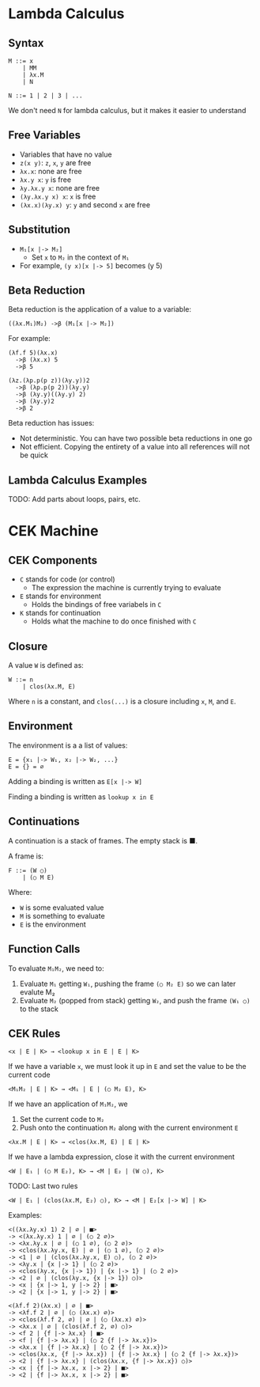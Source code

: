 # Lambda Calculus

## Syntax

```
M ::= x
    | MM
    | λx.M
    | N

N ::= 1 | 2 | 3 | ...
```

We don't need `N` for lambda calculus, but it makes it easier to understand

## Free Variables

- Variables that have no value
- `z(x y)`: `z`, `x`, `y` are free
- `λx.x`: none are free
- `λx.y x`: `y` is free
- `λy.λx.y x`: none are free
- `(λy.λx.y x) x`: `x` is free
- `(λx.x)(λy.x) y`: `y` and second `x` are free

## Substitution

- `M₁[x |-> M₂]`
  - Set `x` to `M₂` in the context of `M₁`
- For example, `(y x)[x |-> 5]` becomes (y 5)

## Beta Reduction

Beta reduction is the application of a value to a variable:
```
((λx.M₁)M₂) ->β (M₁[x |-> M₂])
```
For example:
```
(λf.f 5)(λx.x)
  ->β (λx.x) 5
  ->β 5

(λz.(λp.p(p z))(λy.y))2
  ->β (λp.p(p 2))(λy.y)
  ->β (λy.y)((λy.y) 2)
  ->β (λy.y)2
  ->β 2
```

Beta reduction has issues:
- Not deterministic. You can have two possible beta reductions in one go
- Not efficient. Copying the entirety of a value into all references will not be quick

## Lambda Calculus Examples

TODO: Add parts about loops, pairs, etc.

# CEK Machine

## CEK Components

- `C` stands for code (or control)
  - The expression the machine is currently trying to evaluate
- `E` stands for environment
  - Holds the bindings of free variabels in `C`
- `K` stands for continuation
  - Holds what the machine to do once finished with `C`

## Closure

A value `W` is defined as:
```
W ::= n
    | clos(λx.M, E)
```
Where `n` is a constant, and `clos(...)` is a closure including `x`, `M`, and `E`.

## Environment

The environment is a a list of values:
```
E = {x₁ |-> W₁, x₂ |-> W₂, ...}
E = {} = ∅
```

Adding a binding is written as `E[x |-> W]`

Finding a binding is written as `lookup x in E`

## Continuations
A continuation is a stack of frames. The empty stack is ■.

A frame is:
```
F ::= (W ○)
    | (○ M E)
```
Where:
- `W` is some evaluated value
- `M` is something to evaluate
- `E` is the environment

## Function Calls

To evaluate `M₁M₂`, we need to:
1) Evaluate `M₁` getting `W₁`, pushing the frame `(○ M₂ E)` so we can later evalute M₂
2) Evaluate `M₂` (popped from stack) getting `W₂`, and push the frame `(W₁ ○)` to the stack

## CEK Rules

```
<x | E | K> → <lookup x in E | E | K>
```
If we have a variable `x`, we must look it up in `E` and set the value to be the current code

```
<M₁M₂ | E | K> → <M₁ | E | (○ M₂ E), K>
```
If we have an application of `M₁M₂`, we
1) Set the current code to `M₂`
2) Push onto the continuation `M₂` along with the current environment `E`

```
<λx.M | E | K> → <clos(λx.M, E) | E | K>
```
If we have a lambda expression, close it with the current environment

```
<W | E₁ | (○ M E₂), K> → <M | E₂ | (W ○), K>
```
TODO: Last two rules

```
<W | E₁ | (clos(λx.M, E₂) ○), K> → <M | E₂[x |-> W] | K>
```

Examples:
```
<((λx.λy.x) 1) 2 | ∅ | ■>
-> <(λx.λy.x) 1 | ∅ | (○ 2 ∅)>
-> <λx.λy.x | ∅ | (○ 1 ∅), (○ 2 ∅)>
-> <clos(λx.λy.x, E) | ∅ | (○ 1 ∅), (○ 2 ∅)>
-> <1 | ∅ | (clos(λx.λy.x, E) ○), (○ 2 ∅)>
-> <λy.x | {x |-> 1} | (○ 2 ∅)>
-> <clos(λy.x, {x |-> 1}) | {x |-> 1} | (○ 2 ∅)>
-> <2 | ∅ | (clos(λy.x, {x |-> 1}) ○)>
-> <x | {x |-> 1, y |-> 2} | ■>
-> <2 | {x |-> 1, y |-> 2} | ■>
```

```
<(λf.f 2)(λx.x) | ∅ | ■>
-> <λf.f 2 | ∅ | (○ (λx.x) ∅)>
-> <clos(λf.f 2, ∅) | ∅ | (○ (λx.x) ∅)>
-> <λx.x | ∅ | (clos(λf.f 2, ∅) ○)>
-> <f 2 | {f |-> λx.x} | ■>
-> <f | {f |-> λx.x} | (○ 2 {f |-> λx.x})>
-> <λx.x | {f |-> λx.x} | (○ 2 {f |-> λx.x})>
-> <clos(λx.x, {f |-> λx.x}) | {f |-> λx.x} | (○ 2 {f |-> λx.x})>
-> <2 | {f |-> λx.x} | (clos(λx.x, {f |-> λx.x}) ○)>
-> <x | {f |-> λx.x, x |-> 2} | ■>
-> <2 | {f |-> λx.x, x |-> 2} | ■>
```

